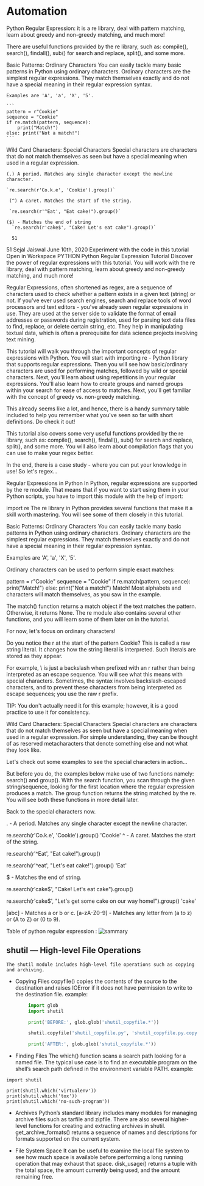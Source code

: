 # Automation

Python Regular Expression: it is a re library, deal with pattern matching, learn about greedy and non-greedy matching, and much more!

There are useful functions provided by the re library, such as: compile(), search(), findall(), sub() for search and replace, split(), and some more.

Basic Patterns: Ordinary Characters
   You can easily tackle many basic patterns in Python using ordinary characters. Ordinary characters are the simplest regular expressions. They match themselves exactly and do not have a special meaning in their regular expression syntax.

    Examples are 'A', 'a', 'X', '5'.

    ```
    pattern = r"Cookie"
    sequence = "Cookie"
    if re.match(pattern, sequence):
        print("Match!")
    else: print("Not a match!")
    ```
Wild Card Characters: Special Characters
    Special characters are characters that do not match themselves as seen but have a special meaning when used in a regular expression.

    (.) A period. Matches any single character except the newline character.

    `re.search(r'Co.k.e', 'Cookie').group()`

     (^) A caret. Matches the start of the string.

     `re.search(r'^Eat', "Eat cake!").group()`

    ($) - Matches the end of string
      `re.search(r'cake$', "Cake! Let's eat cake").group()`

      51
51
Sejal Jaiswal
June 10th, 2020
Experiment with the code in this tutorial
Open in Workspace
PYTHON
Python Regular Expression Tutorial
Discover the power of regular expressions with this tutorial. You will work with the re library, deal with pattern matching, learn about greedy and non-greedy matching, and much more!

Regular Expressions, often shortened as regex, are a sequence of characters used to check whether a pattern exists in a given text (string) or not. If you've ever used search engines, search and replace tools of word processors and text editors - you've already seen regular expressions in use. They are used at the server side to validate the format of email addresses or passwords during registration, used for parsing text data files to find, replace, or delete certain string, etc. They help in manipulating textual data, which is often a prerequisite for data science projects involving text mining.

This tutorial will walk you through the important concepts of regular expressions with Python. You will start with importing re - Python library that supports regular expressions. Then you will see how basic/ordinary characters are used for performing matches, followed by wild or special characters. Next, you'll learn about using repetitions in your regular expressions. You'll also learn how to create groups and named groups within your search for ease of access to matches. Next, you'll get familiar with the concept of greedy vs. non-greedy matching.

This already seems like a lot, and hence, there is a handy summary table included to help you remember what you've seen so far with short definitions. Do check it out!

This tutorial also covers some very useful functions provided by the re library, such as: compile(), search(), findall(), sub() for search and replace, split(), and some more. You will also learn about compilation flags that you can use to make your regex better.

In the end, there is a case study - where you can put your knowledge in use! So let's regex...

Regular Expressions in Python
In Python, regular expressions are supported by the re module. That means that if you want to start using them in your Python scripts, you have to import this module with the help of import:

import re
The re library in Python provides several functions that make it a skill worth mastering. You will see some of them closely in this tutorial.

Basic Patterns: Ordinary Characters
You can easily tackle many basic patterns in Python using ordinary characters. Ordinary characters are the simplest regular expressions. They match themselves exactly and do not have a special meaning in their regular expression syntax.

Examples are 'A', 'a', 'X', '5'.

Ordinary characters can be used to perform simple exact matches:

pattern = r"Cookie"
sequence = "Cookie"
if re.match(pattern, sequence):
    print("Match!")
else: print("Not a match!")
Match!
Most alphabets and characters will match themselves, as you saw in the example.

The match() function returns a match object if the text matches the pattern. Otherwise, it returns None. The re module also contains several other functions, and you will learn some of them later on in the tutorial.

For now, let's focus on ordinary characters!

Do you notice the r at the start of the pattern Cookie?
This is called a raw string literal. It changes how the string literal is interpreted. Such literals are stored as they appear.

For example, \ is just a backslash when prefixed with an r rather than being interpreted as an escape sequence. You will see what this means with special characters. Sometimes, the syntax involves backslash-escaped characters, and to prevent these characters from being interpreted as escape sequences; you use the raw r prefix.

TIP: You don't actually need it for this example; however, it is a good practice to use it for consistency.

Wild Card Characters: Special Characters
Special characters are characters that do not match themselves as seen but have a special meaning when used in a regular expression. For simple understanding, they can be thought of as reserved metacharacters that denote something else and not what they look like.

Let's check out some examples to see the special characters in action...

But before you do, the examples below make use of two functions namely: search() and group().
With the search function, you scan through the given string/sequence, looking for the first location where the regular expression produces a match.
The group function returns the string matched by the re. You will see both these functions in more detail later.

Back to the special characters now.

. - A period. Matches any single character except the newline character.

re.search(r'Co.k.e', 'Cookie').group()
'Cookie'
^ - A caret. Matches the start of the string.

re.search(r'^Eat', "Eat cake!").group()

 re.search(r'^eat', "Let's eat cake!").group()
'Eat'

$ - Matches the end of string.

re.search(r'cake$', "Cake! Let's eat cake").group()

re.search(r'cake$', "Let's get some cake on our way home!").group()
'cake'

[abc] - Matches a or b or c.
[a-zA-Z0-9] - Matches any letter from (a to z) or (A to Z) or (0 to 9).

Table of python regular expression :
![sammary](https://i.stack.imgur.com/8mAft.png)

## shutil — High-level File Operations

    The shutil module includes high-level file operations such as copying and archiving.

- Copying Files
    copyfile() copies the contents of the source to the destination and raises IOError if it does not have permission to write to the destination file.
     example:

``` python
        import glob
        import shutil

        print('BEFORE:', glob.glob('shutil_copyfile.*'))

        shutil.copyfile('shutil_copyfile.py', 'shutil_copyfile.py.copy')

        print('AFTER:', glob.glob('shutil_copyfile.*'))
```

- Finding Files
The which() function scans a search path looking for a named file. The typical use case is to find an executable program on the shell’s search path defined in the environment variable PATH.
example:

```
import shutil

print(shutil.which('virtualenv'))
print(shutil.which('tox'))
print(shutil.which('no-such-program'))
```

- Archives
Python’s standard library includes many modules for managing archive files such as tarfile and zipfile. There are also several higher-level functions for creating and extracting archives in shutil. get_archive_formats() returns a sequence of names and descriptions for formats supported on the current system.

- File System Space
It can be useful to examine the local file system to see how much space is available before performing a long running operation that may exhaust that space. disk_usage() returns a tuple with the total space, the amount currently being used, and the amount remaining free.
